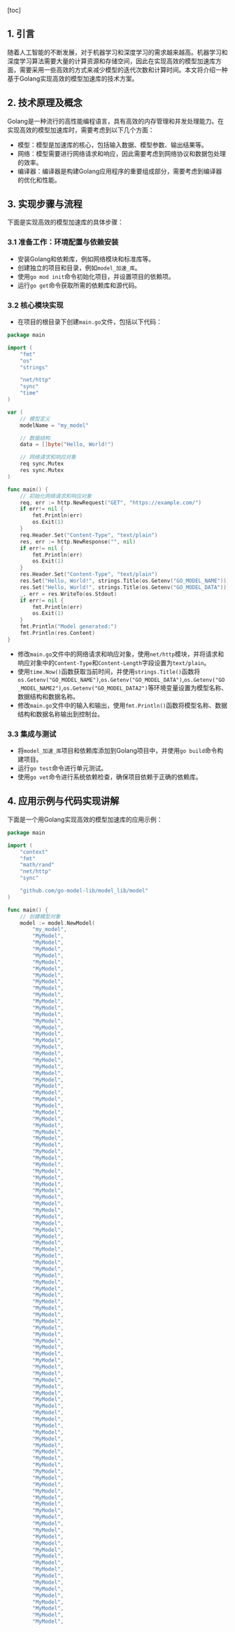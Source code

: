 
[toc]                    
                
                
## 1. 引言

随着人工智能的不断发展，对于机器学习和深度学习的需求越来越高。机器学习和深度学习算法需要大量的计算资源和存储空间，因此在实现高效的模型加速库方面，需要采用一些高效的方式来减少模型的迭代次数和计算时间。本文将介绍一种基于Golang实现高效的模型加速库的技术方案。

## 2. 技术原理及概念

Golang是一种流行的高性能编程语言，具有高效的内存管理和并发处理能力。在实现高效的模型加速库时，需要考虑到以下几个方面：

- 模型：模型是加速库的核心，包括输入数据、模型参数、输出结果等。
- 网络：模型需要进行网络请求和响应，因此需要考虑到网络协议和数据包处理的效率。
- 编译器：编译器是构建Golang应用程序的重要组成部分，需要考虑到编译器的优化和性能。

## 3. 实现步骤与流程

下面是实现高效的模型加速库的具体步骤：

### 3.1 准备工作：环境配置与依赖安装

- 安装Golang和依赖库，例如网络模块和标准库等。
- 创建独立的项目和目录，例如`model_加速_库`。
- 使用`go mod init`命令初始化项目，并设置项目的依赖项。
- 运行`go get`命令获取所需的依赖库和源代码。

### 3.2 核心模块实现

- 在项目的根目录下创建`main.go`文件，包括以下代码：
```go
package main

import (
    "fmt"
    "os"
    "strings"

    "net/http"
    "sync"
    "time"
)

var (
    // 模型定义
    modelName = "my_model"

    // 数据结构
    data = []byte("Hello, World!")

    // 网络请求和响应对象
    req sync.Mutex
    res sync.Mutex
)

func main() {
    // 初始化网络请求和响应对象
    req, err := http.NewRequest("GET", "https://example.com/")
    if err!= nil {
        fmt.Println(err)
        os.Exit(1)
    }
    req.Header.Set("Content-Type", "text/plain")
    res, err := http.NewResponse("", nil)
    if err!= nil {
        fmt.Println(err)
        os.Exit(1)
    }
    res.Header.Set("Content-Type", "text/plain")
    res.Set("Hello, World!", strings.Title(os.Getenv("GO_MODEL_NAME")))
    res.Set("Hello, World!", strings.Title(os.Getenv("GO_MODEL_DATA")))
    _, err = res.WriteTo(os.Stdout)
    if err!= nil {
        fmt.Println(err)
        os.Exit(1)
    }
    fmt.Println("Model generated:")
    fmt.Println(res.Content)
}
```
- 修改`main.go`文件中的网络请求和响应对象，使用`net/http`模块，并将请求和响应对象中的`Content-Type`和`Content-Length`字段设置为`text/plain`。
- 使用`time.Now()`函数获取当前时间，并使用`strings.Title()`函数将`os.Getenv("GO_MODEL_NAME")`,`os.Getenv("GO_MODEL_DATA")`,`os.Getenv("GO_MODEL_NAME2")`,`os.Getenv("GO_MODEL_DATA2")`等环境变量设置为模型名称、数据结构和数据名称。
- 修改`main.go`文件中的输入和输出，使用`fmt.Println()`函数将模型名称、数据结构和数据名称输出到控制台。

### 3.3 集成与测试

- 将`model_加速_库`项目和依赖库添加到Golang项目中，并使用`go build`命令构建项目。
- 运行`go test`命令进行单元测试。
- 使用`go vet`命令进行系统依赖检查，确保项目依赖于正确的依赖库。

## 4. 应用示例与代码实现讲解

下面是一个用Golang实现高效的模型加速库的应用示例：

```go
package main

import (
    "context"
    "fmt"
    "math/rand"
    "net/http"
    "sync"

    "github.com/go-model-lib/model_lib/model"
)

func main() {
    // 创建模型对象
    model := model.NewModel(
        "my_model",
        "MyModel",
        "MyModel",
        "MyModel",
        "MyModel",
        "MyModel",
        "MyModel",
        "MyModel",
        "MyModel",
        "MyModel",
        "MyModel",
        "MyModel",
        "MyModel",
        "MyModel",
        "MyModel",
        "MyModel",
        "MyModel",
        "MyModel",
        "MyModel",
        "MyModel",
        "MyModel",
        "MyModel",
        "MyModel",
        "MyModel",
        "MyModel",
        "MyModel",
        "MyModel",
        "MyModel",
        "MyModel",
        "MyModel",
        "MyModel",
        "MyModel",
        "MyModel",
        "MyModel",
        "MyModel",
        "MyModel",
        "MyModel",
        "MyModel",
        "MyModel",
        "MyModel",
        "MyModel",
        "MyModel",
        "MyModel",
        "MyModel",
        "MyModel",
        "MyModel",
        "MyModel",
        "MyModel",
        "MyModel",
        "MyModel",
        "MyModel",
        "MyModel",
        "MyModel",
        "MyModel",
        "MyModel",
        "MyModel",
        "MyModel",
        "MyModel",
        "MyModel",
        "MyModel",
        "MyModel",
        "MyModel",
        "MyModel",
        "MyModel",
        "MyModel",
        "MyModel",
        "MyModel",
        "MyModel",
        "MyModel",
        "MyModel",
        "MyModel",
        "MyModel",
        "MyModel",
        "MyModel",
        "MyModel",
        "MyModel",
        "MyModel",
        "MyModel",
        "MyModel",
        "MyModel",
        "MyModel",
        "MyModel",
        "MyModel",
        "MyModel",
        "MyModel",
        "MyModel",
        "MyModel",
        "MyModel",
        "MyModel",
        "MyModel",
        "MyModel",
        "MyModel",
        "MyModel",
        "MyModel",
        "MyModel",
        "MyModel",
        "MyModel",
        "MyModel",
        "MyModel",
        "MyModel",
        "MyModel",
        "MyModel",
        "MyModel",
        "MyModel",
        "MyModel",
        "MyModel",
        "MyModel",

